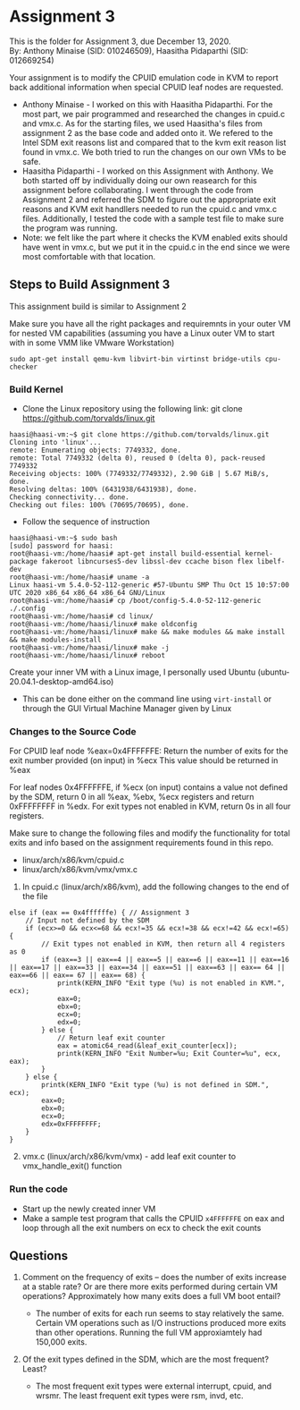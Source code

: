 # Assignment 3
This is the folder for Assignment 3, due December 13, 2020.\
By: Anthony Minaise (SID: 010246509), Haasitha Pidaparthi (SID: 012669254)

Your assignment is to modify the CPUID emulation code in KVM to report back additional information when special CPUID leaf nodes are requested.

 - Anthony Minaise - I worked on this with Haasitha Pidaparthi. For the most part, we pair programmed and researched the changes in cpuid.c and vmx.c. As for the starting files, we used Haasitha's files from assignment 2 as the base code and added onto it. We refered to the Intel SDM exit reasons list and compared that to the kvm exit reason list found in vmx.c. We both tried to run the changes on our own VMs to be safe.
- Haasitha Pidaparthi - I worked on this Assignment with Anthony. We both started off by individually doing our own reasearch for this assignment before collaborating. I went through the code from Assignment 2 and referred the SDM to figure out the appropriate exit reasons and KVM exit handllers needed to run the cpuid.c and vmx.c files. Additionally, I tested the code with a sample test file to make sure the program was running. 
- Note: we felt like the part where it checks the KVM enabled exits should have went in vmx.c, but we put it in the cpuid.c in the end since we were most comfortable with that location.

## Steps to Build Assignment 3
This assignment build is similar to Assignment 2

Make sure you have all the right packages and requiremnts in your outer VM for nested VM capabilities (assuming you have a Linux outer VM to start with in some VMM like VMware Workstation)

```
sudo apt-get install qemu-kvm libvirt-bin virtinst bridge-utils cpu-checker
```

### Build Kernel
* Clone the Linux repository using the following link: git clone https://github.com/torvalds/linux.git
```
haasi@haasi-vm:~$ git clone https://github.com/torvalds/linux.git
Cloning into 'linux'...
remote: Enumerating objects: 7749332, done.
remote: Total 7749332 (delta 0), reused 0 (delta 0), pack-reused 7749332
Receiving objects: 100% (7749332/7749332), 2.90 GiB | 5.67 MiB/s, done.
Resolving deltas: 100% (6431938/6431938), done.
Checking connectivity... done.
Checking out files: 100% (70695/70695), done.
```
* Follow the sequence of instruction
```
haasi@haasi-vm:~$ sudo bash
[sudo] password for haasi: 
root@haasi-vm:/home/haasi# apt-get install build-essential kernel-package fakeroot libncurses5-dev libssl-dev ccache bison flex libelf-dev
root@haasi-vm:/home/haasi# uname -a
Linux haasi-vm 5.4.0-52-112-generic #57-Ubuntu SMP Thu Oct 15 10:57:00 UTC 2020 x86_64 x86_64 x86_64 GNU/Linux
root@haasi-vm:/home/haasi# cp /boot/config-5.4.0-52-112-generic ./.config
root@haasi-vm:/home/haasi# cd linux/
root@haasi-vm:/home/haasi/linux# make oldconfig
root@haasi-vm:/home/haasi/linux# make && make modules && make install && make modules-install
root@haasi-vm:/home/haasi/linux# make -j
root@haasi-vm:/home/haasi/linux# reboot
```
Create your inner VM with a Linux image, I personally used Ubuntu (ubuntu-20.04.1-desktop-amd64.iso)
- This can be done either on the command line using `virt-install` or through the GUI Virtual Machine Manager given by Linux

### Changes to the Source Code 
For CPUID leaf node %eax=0x4FFFFFFE:
Return the number of exits for the exit number provided (on input) in %ecx
This value should be returned in %eax

For leaf nodes 0x4FFFFFFE, if %ecx (on input) contains a value not defined by the SDM, return 0 in all %eax, %ebx, %ecx registers and return 0xFFFFFFFF in %edx. For exit types not enabled in KVM, return 0s in all four registers.

Make sure to change the following files and modify the functionality for total exits and info based on the assignment requirements found in this repo.
- linux/arch/x86/kvm/cpuid.c
- linux/arch/x86/kvm/vmx/vmx.c    

1. In cpuid.c (linux/arch/x86/kvm), add the following changes to the end of the file
```
else if (eax == 0x4ffffffe) { // Assignment 3
    // Input not defined by the SDM
	if (ecx>=0 && ecx<=68 && ecx!=35 && ecx!=38 && ecx!=42 && ecx!=65) {
		// Exit types not enabled in KVM, then return all 4 registers as 0
		if (eax==3 || eax==4 || eax==5 || eax==6 || eax==11 || eax==16 || eax==17 || eax==33 || eax==34 || eax==51 || eax==63 || eax== 64 || eax==66 || eax== 67 || eax== 68) {
			printk(KERN_INFO "Exit type (%u) is not enabled in KVM.", ecx); 
			eax=0;
			ebx=0;
			ecx=0;
			edx=0;
		} else {
			// Return leaf exit counter
			eax = atomic64_read(&leaf_exit_counter[ecx]);
		    printk(KERN_INFO "Exit Number=%u; Exit Counter=%u", ecx, eax);
		}
	} else {
		printk(KERN_INFO "Exit type (%u) is not defined in SDM.", ecx); 
		eax=0;
		ebx=0;
		ecx=0;
		edx=0xFFFFFFFF;
	}
}
```
2. vmx.c (linux/arch/x86/kvm/vmx) - add leaf exit counter to vmx_handle_exit() function

### Run the code
* Start up the newly created inner VM
* Make a sample test program that calls the CPUID `x4FFFFFFE` on eax and loop through all the exit numbers on ecx to check the exit counts

## Questions
1. Comment on the frequency of exits – does the number of exits increase at a stable rate? Or are there more exits performed during certain VM operations? Approximately how many exits does a full VM boot entail?
    - The number of exits for each run seems to stay relatively the same. Certain VM operations such as I/O instructions produced more exits than other operations. Running the full VM approxiamtely had 150,000 exits.

2. Of the exit types defined in the SDM, which are the most frequent? Least?
    - The most frequent exit types were external interrupt, cpuid, and wrsmr. The least frequent exit types were rsm, invd, etc. 
